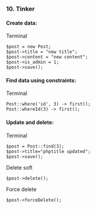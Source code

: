 ### 10. Tinker
#### Create data:
Terminal
```
$post = new Post;
$post->title = "new title";
$post->content = "new content";
$post->is_admin = 1;
$post->save();
```
#### Find data using constraints:
Terminal
```
Post::where('id', 3) -> first();
Post::whereId(3) -> first();
```
#### Update and delete:
Terminal
```
$post = Post::find(3);
$post->title="phptitle updated";
$post->save();
```
Delete soft
```
$post->delete();
```
Force delete
```
$post->forceDelete();
```